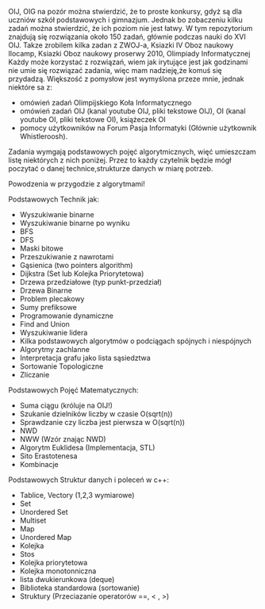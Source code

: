 OIJ, OIG na pozór można stwierdzić, że to proste konkursy, gdyż są dla uczniów szkół podstawowych i gimnazjum.
Jednak bo zobaczeniu kilku zadań można stwierdzić, że ich poziom nie jest łatwy.
W tym repozytorium znajdują się rozwiązania około 150 zadań, głównie podczas nauki do XVI OIJ.
Takze zrobilem kilka zadan z ZWOJ-a, Ksiazki IV Oboz naukowy Ilocamp, Ksiazki Oboz naukowy proserwy 2010, Olimpiady Informatycznej
Każdy może korzystać z rozwiązań, wiem jak irytujące jest jak godzinami nie umie się rozwiązać zadania, więc mam nadzieję,że komuś się przydadzą.
 Większość z pomysłow jest wymyślona przeze mnie, jednak niektóre sa z:
- omówień zadań Olimpijskiego Koła Informatycznego
- omówień zadań OIJ (kanal youtube OIJ, pliki tekstowe OIJ), OI (kanal youtube OI, pliki tekstowe OI), książeczek OI
- pomocy użytkowników na Forum Pasja Informatyki (Głównie użytkownik Whistleroosh).

Zadania wymgają podstawowych pojęć algorytmicznych, więć umieszczam listę niektórych z nich poniżej.
Przez to każdy czytelnik będzie mógł poczytać o danej technice,strukturze danych w miarę potrzeb.


Powodzenia w przygodzie z algorytmami!


Podstawowych Technik jak:
- Wyszukiwanie binarne
- Wyszukiwanie binarne po wyniku
- BFS
- DFS
- Maski bitowe
- Przeszukiwanie z nawrotami
- Gąsienica (two pointers algorithm)
- Dijkstra (Set lub Kolejka Priorytetowa)
- Drzewa przedziałowe (typ punkt-przedział)
- Drzewa Binarne
- Problem plecakowy
- Sumy prefiksowe
- Programowanie dynamiczne
- Find and Union
- Wyszukiwanie lidera
- Kilka podstawowych algorytmów o podciągach spójnych i niespójnych
- Algorytmy zachlanne
- Interpretacja grafu jako lista sąsiedztwa
- Sortowanie Topologiczne
- Zliczanie

Podstawowych Pojęć Matematycznych:
- Suma ciągu (króluje na OIJ!)
- Szukanie dzielników liczby w czasie O(sqrt(n))
- Sprawdzanie czy liczba jest pierwsza w O(sqrt(n))
- NWD
- NWW (Wzór znając NWD)
- Algorytm Euklidesa (Implementacja, STL)
- Sito Erastotenesa
- Kombinacje

Podstawowych Struktur danych i poleceń w c++:
- Tablice, Vectory (1,2,3 wymiarowe)
- Set
- Unordered Set
- Multiset
- Map
- Unordered Map
- Kolejka
- Stos
- Kolejka priorytetowa
- Kolejka monotonniczna
- lista dwukierunkowa (deque)
- Biblioteka standardowa (sortowanie)
- Struktury (Przeciazanie operatorów ==, < , >)
